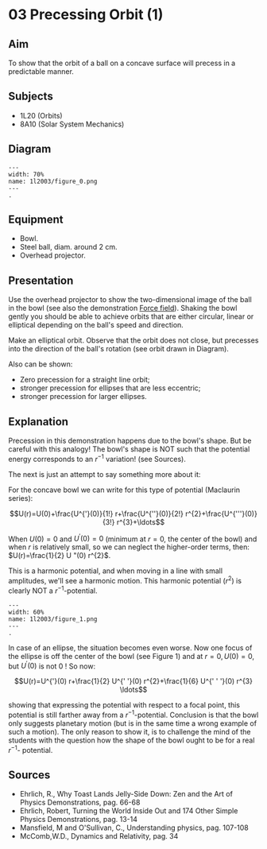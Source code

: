 # 03 Precessing Orbit (1) 
  
## Aim   
 To show that the orbit of a ball on a concave surface will precess in a predictable manner.   
  
## Subjects   
* 1L20 (Orbits) 
* 8A10 (Solar System Mechanics)   

## Diagram
   
```{figure} figures/figure_0.png  
---  
width: 70%  
name: 1l2003/figure_0.png  
---  
. 
```
  
## Equipment   
 *  Bowl. 
 *  Steel ball, diam. around $2\mathrm{~cm}$. 
 *  Overhead projector.
    
## Presentation   
Use the overhead projector to show the two-dimensional image of the ball in the bowl (see also the demonstration [Force field](../../../1D%202D%20motion/1D50%20Central%20Forces/1D5004%20Force%20Field/1D5004.md)). Shaking the bowl gently you should be able to achieve orbits that are either circular, linear or elliptical depending on the ball's speed and direction.

Make an elliptical orbit. Observe that the orbit does not close, but precesses into the direction of the ball's rotation (see orbit drawn in Diagram).

Also can be shown:
- Zero precession for a straight line orbit;
- stronger precession for ellipses that are less eccentric;
- stronger precession for larger ellipses. 
  
## Explanation   
Precession in this demonstration happens due to the bowl's shape. But be careful with this analogy! The bowl's shape is NOT such that the potential energy corresponds to an $r^{-1}$ variation! (see Sources).

The next is just an attempt to say something more about it:

For the concave bowl we can write for this type of potential (Maclaurin series):

$$U(r)=U(0)+\frac{U^{'}(0)}{1!} r+\frac{U^{''}(0)}{2!} r^{2}+\frac{U^{'''}(0)}{3!} r^{3}+\ldots$$

When $U(0)=0$ and $U^{'}(0)=0$ (minimum at $r=0$, the center of the bowl) and when $r$ is relatively small, so we can neglect the higher-order terms, then: $U(r)=\frac{1}{2} U "(0) r^{2}$.

This is a harmonic potential, and when moving in a line with small amplitudes, we'll see a harmonic motion. This harmonic potential $\left(r^{2}\right)$ is clearly NOT a $r^{-1}$-potential.

```{figure} figures/figure_1.png  
---  
width: 60%  
name: 1l2003/figure_1.png  
---  
. 
```

In case of an ellipse, the situation becomes even worse. Now one focus of the ellipse is off the center of the bowl (see Figure 1) and at $r=0, U(0)=0$, but $U^{'}(0)$ is not 0 ! So now: 

$$U(r)=U^{'}(0) r+\frac{1}{2} U^{' '}(0) r^{2}+\frac{1}{6} U^{' ' '}(0) r^{3} \ldots$$

showing that expressing the potential with respect to a focal point, this potential is still farther away from a $r^{-1}$-potential. Conclusion is that the bowl only suggests planetary motion (but is in the same time a wrong example of such a motion). The only reason to show it, is to challenge the mind of the students with the question how the shape of the bowl ought to be for a real $r^{-1}$- potential.  
  
## Sources
 *  Ehrlich, R., Why Toast Lands Jelly-Side Down: Zen and the Art of Physics Demonstrations, pag. 66-68 
 *  Ehrlich, Robert, Turning the World Inside Out and 174 Other Simple Physics Demonstrations, pag. 13-14 
 *  Mansfield, M and O'Sullivan, C., Understanding physics, pag. 107-108 
 *  McComb,W.D., Dynamics and Relativity, pag. 34
  